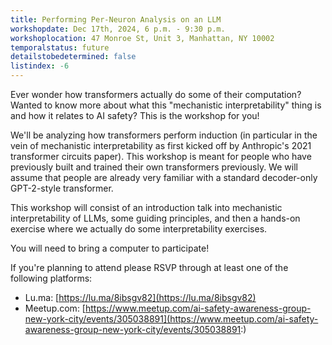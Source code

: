 ```yaml
---
title: Performing Per-Neuron Analysis on an LLM
workshopdate: Dec 17th, 2024, 6 p.m. - 9:30 p.m.
workshoplocation: 47 Monroe St, Unit 3, Manhattan, NY 10002
temporalstatus: future
detailstobedetermined: false
listindex: -6
---
```


Ever wonder how transformers actually do some of their computation? Wanted to
know more about what this "mechanistic interpretability" thing is and how it
relates to AI safety? This is the workshop for you!

We'll be analyzing how transformers perform induction (in particular in the vein
of mechanistic interpretability as first kicked off by Anthropic's 2021
transformer circuits paper). This workshop is meant for people who have
previously built and trained their own transformers previously. We will assume
that people are already very familiar with a standard decoder-only GPT-2-style
transformer.

This workshop will consist of an introduction talk into mechanistic
interpretability of LLMs, some guiding principles, and then a hands-on exercise
where we actually do some interpretability exercises.

You will need to bring a computer to participate!

If you're planning to attend please RSVP through at least one of the following platforms:

+ Lu.ma: [https://lu.ma/8ibsgv82](https://lu.ma/8ibsgv82)
+ Meetup.com: [https://www.meetup.com/ai-safety-awareness-group-new-york-city/events/305038891](https://www.meetup.com/ai-safety-awareness-group-new-york-city/events/305038891:)
